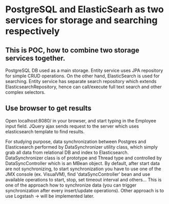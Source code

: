 # PostgreSQL and ElasticSearh as two services for storage and searching respectively

## This is POC, how to combine two storage services together.

PostgreSQL DB used as a main storage. Entity service uses JPA repository for simple CRUD operations.
On the other hand, ElasticSearch is used for searching. Entity service has separate search repository which extends ElasticsearchRepository, hence can call/execute full text search and other complex selectors.

## Use browser to get results
Open localhost:8080/ in your browser, and start typing in the Employee input field. JQuery ajax sends request to the server which uses elasticsearch template to find results.

For studying purpose, data synchronization between Postgres and Elasticsearch performed by DataSynchronizer utility class, which simply grab all data from relational DB and index to Elasticsearch.
DataSynchronizer class is of prototype and Thread type and controlled by DataSyncController which is an MBean object.
By default, after start data are not synchronizing, to start synchronization you have to use one of the JMX console (ex. VisualVM), find 'dataSyncController' bean and use available operations to start, stop, set timeout interval and others...
This is one of the approach how to synchronize data (you can trigger synchronization after every insert/update operations).
Other approach is to use Logstash -> will be implemented later.

